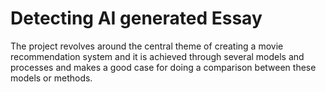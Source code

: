 
# Detecting AI generated Essay

The project revolves around the central theme of creating a movie recommendation system and it is achieved through several models and processes and makes a good case for doing a comparison between these models or methods.

